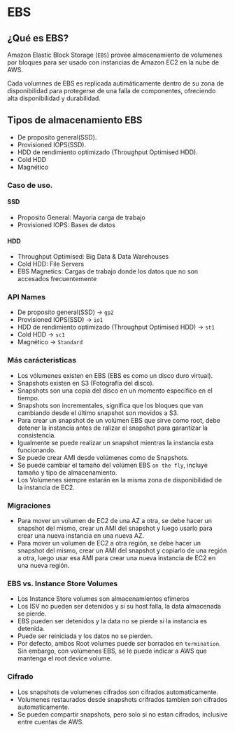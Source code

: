 # EBS

## ¿Qué es EBS?

Amazon Elastic Block Storage (`EBS`) provee almacenamiento de volumenes por bloques para ser usado con instancias de Amazon EC2 en la nube de AWS.

Cada volumnes de EBS es replicada autimáticamente dentro de su zona de disponibilidad para protegerse de una falla de componentes, ofreciendo alta disponibilidad y durabilidad.

## Tipos de almacenamiento EBS

* De proposito general(SSD). 
* Provisioned IOPS(SSD).
* HDD de rendimiento optimizado (Throughput Optimised HDD).
* Cold HDD
* Magnético

### Caso de uso.

#### SSD
* Proposito General: Mayoria carga de trabajo
* Provisioned IOPS: Bases de datos

#### HDD
* Throughput Optimised: Big Data & Data Warehouses
* Cold HDD: File Servers
* EBS Magnetics: Cargas de trabajo donde los datos que no son accesados frecuentemente

### API Names

* De proposito general(SSD) -> `gp2`
* Provisioned IOPS(SSD) -> `io1`
* HDD de rendimiento optimizado (Throughput Optimised HDD) -> `st1`
* Cold HDD -> `sc1`
* Magnético ->  `Standard`

### Más carácteristicas

* Los vólumenes existen en EBS (EBS es como un disco duro virtual).
* Snapshots existen en S3 (Fotografía del disco).
* Snapshots son una copia del disco en un momento específico en el tiempo.
* Snapshots son incrementales, significa que los bloques que van cambiando desde el último snapshot son movidos a S3.
* Para crear un snapshot de un volúmen EBS que sirve como root, debe detener la instancia antes de ralizar el snapshot para garantizar la consistencia.
* Igualmente se puede realizar un snapshot mientras la instancia esta funcionando.
* Se puede crear AMI desde volúmenes como de Snapshots.
* Se puede cambiar el tamaño del volúmen EBS `on the fly`, incluye tamaño y tipo de almacenamiento.
* Los Volúmenes siempre estarán en la misma zona de disponibilidad de la instancia de EC2.

### Migraciones

* Para mover un volumen de EC2 de una AZ a otra, se debe hacer un snapshot del mismo, crear un AMI del snapshot y luego usarlo para crear una nueva instancia en una nueva AZ.
* Para mover un volumen de EC2 a otra región, se debe hacer un snapshot del mismo, crear un AMI del snapshot y copiarlo de una región a otra, luego usar esa AMI para crear una nueva instancia de EC2 en una nueva región.

### EBS vs. Instance Store Volumes

* Los Instance Store volumes son almacenamientos efímeros
* Los ISV no pueden ser detenidos y si su host falla, la data almacenada se pierde.
* EBS pueden ser detenidos y la data no se pierde si la instancia es detenida.
* Puede ser reiniciada y los datos no se pierden.
* Por defecto, ambos Root volumes puede ser borrados en `termination`. Sin embargo, con volúmenes EBS, se le puede indicar a AWS que mantenga el root device volume. 

### Cifrado

* Los snapshots de volumenes cifrados son cifrados automaticamente.
* Volumenes restaurados desde snapshots crifrados tambien son cifrados automaticamente.
* Se pueden compartir snapshots, pero solo si no estan cifrados, inclusive entre cuentas de AWS.